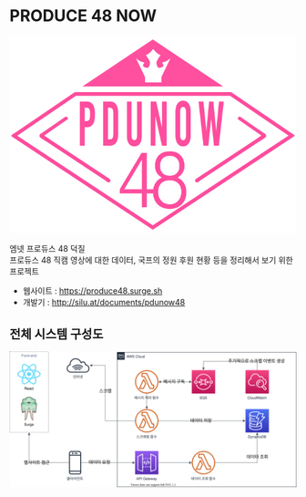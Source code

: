 # PRODUCE 48 NOW

![pdunow48](resources/now_logo/type1.jpg)

엠넷 프로듀스 48 덕질  
프로듀스 48 직캠 영상에 대한 데이터, 국프의 정원 후원 현황 등을 정리해서 보기 위한 프로젝트

- 웹사이트 : https://produce48.surge.sh
- 개발기 : http://silu.at/documents/pdunow48

## 전체 시스템 구성도

![전체 시스템 구성도](/docs/diagram.svg)